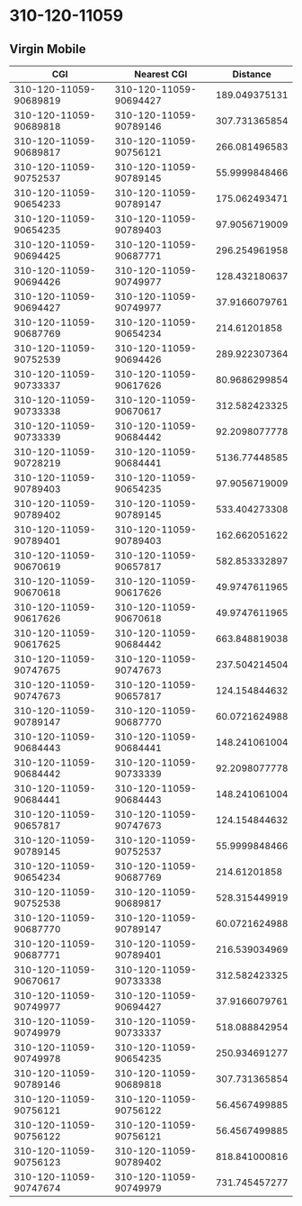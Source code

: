 # 310-120-11059
## Virgin Mobile


| CGI | Nearest CGI | Distance |
|-----|-------------|----------|
| 310-120-11059-90689819 | 310-120-11059-90694427 | 189.049375131 |
| 310-120-11059-90689818 | 310-120-11059-90789146 | 307.731365854 |
| 310-120-11059-90689817 | 310-120-11059-90756121 | 266.081496583 |
| 310-120-11059-90752537 | 310-120-11059-90789145 | 55.9999848466 |
| 310-120-11059-90654233 | 310-120-11059-90789147 | 175.062493471 |
| 310-120-11059-90654235 | 310-120-11059-90789403 | 97.9056719009 |
| 310-120-11059-90694425 | 310-120-11059-90687771 | 296.254961958 |
| 310-120-11059-90694426 | 310-120-11059-90749977 | 128.432180637 |
| 310-120-11059-90694427 | 310-120-11059-90749977 | 37.9166079761 |
| 310-120-11059-90687769 | 310-120-11059-90654234 | 214.61201858 |
| 310-120-11059-90752539 | 310-120-11059-90694426 | 289.922307364 |
| 310-120-11059-90733337 | 310-120-11059-90617626 | 80.9686299854 |
| 310-120-11059-90733338 | 310-120-11059-90670617 | 312.582423325 |
| 310-120-11059-90733339 | 310-120-11059-90684442 | 92.2098077778 |
| 310-120-11059-90728219 | 310-120-11059-90684441 | 5136.77448585 |
| 310-120-11059-90789403 | 310-120-11059-90654235 | 97.9056719009 |
| 310-120-11059-90789402 | 310-120-11059-90789145 | 533.404273308 |
| 310-120-11059-90789401 | 310-120-11059-90789403 | 162.662051622 |
| 310-120-11059-90670619 | 310-120-11059-90657817 | 582.853332897 |
| 310-120-11059-90670618 | 310-120-11059-90617626 | 49.9747611965 |
| 310-120-11059-90617626 | 310-120-11059-90670618 | 49.9747611965 |
| 310-120-11059-90617625 | 310-120-11059-90684442 | 663.848819038 |
| 310-120-11059-90747675 | 310-120-11059-90747673 | 237.504214504 |
| 310-120-11059-90747673 | 310-120-11059-90657817 | 124.154844632 |
| 310-120-11059-90789147 | 310-120-11059-90687770 | 60.0721624988 |
| 310-120-11059-90684443 | 310-120-11059-90684441 | 148.241061004 |
| 310-120-11059-90684442 | 310-120-11059-90733339 | 92.2098077778 |
| 310-120-11059-90684441 | 310-120-11059-90684443 | 148.241061004 |
| 310-120-11059-90657817 | 310-120-11059-90747673 | 124.154844632 |
| 310-120-11059-90789145 | 310-120-11059-90752537 | 55.9999848466 |
| 310-120-11059-90654234 | 310-120-11059-90687769 | 214.61201858 |
| 310-120-11059-90752538 | 310-120-11059-90689817 | 528.315449919 |
| 310-120-11059-90687770 | 310-120-11059-90789147 | 60.0721624988 |
| 310-120-11059-90687771 | 310-120-11059-90789401 | 216.539034969 |
| 310-120-11059-90670617 | 310-120-11059-90733338 | 312.582423325 |
| 310-120-11059-90749977 | 310-120-11059-90694427 | 37.9166079761 |
| 310-120-11059-90749979 | 310-120-11059-90733337 | 518.088842954 |
| 310-120-11059-90749978 | 310-120-11059-90654235 | 250.934691277 |
| 310-120-11059-90789146 | 310-120-11059-90689818 | 307.731365854 |
| 310-120-11059-90756121 | 310-120-11059-90756122 | 56.4567499885 |
| 310-120-11059-90756122 | 310-120-11059-90756121 | 56.4567499885 |
| 310-120-11059-90756123 | 310-120-11059-90789402 | 818.841000816 |
| 310-120-11059-90747674 | 310-120-11059-90749979 | 731.745457277 |
